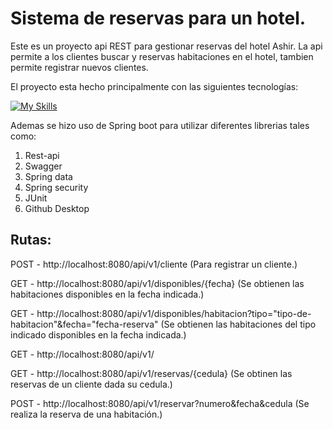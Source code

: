 # Sistema de reservas para un hotel.

Este es un proyecto api REST para gestionar reservas del hotel Ashir. 
La api permite a los clientes buscar y reservas habitaciones en el hotel, tambien permite registrar nuevos clientes.

El proyecto esta hecho principalmente con las siguientes tecnologías: 

[![My Skills](https://skills.thijs.gg/icons?i=java,mysql,git)](https://skills.thijs.gg)

Ademas se hizo uso de Spring boot para utilizar diferentes librerias tales como:

<ol>
	<li>Rest-api</li>
	<li>Swagger</li>
	<li>Spring data</li>
	<li>Spring security</li>
	<li>JUnit</li>
	<li>Github Desktop</li>
</ol>

## Rutas: 

POST - http://localhost:8080/api/v1/cliente  (Para registrar un cliente.)

GET -  http://localhost:8080/api/v1/disponibles/{fecha} (Se obtienen las habitaciones disponibles en la fecha indicada.)

GET -  http://localhost:8080/api/v1/disponibles/habitacion?tipo="tipo-de-habitacion"&fecha="fecha-reserva" (Se obtienen las habitaciones del tipo indicado disponibles en la fecha indicada.)

GET -  http://localhost:8080/api/v1/
 
GET -  http://localhost:8080/api/v1/reservas/{cedula} (Se obtinen las reservas de un cliente dada su cedula.)

POST -  http://localhost:8080/api/v1/reservar?numero&fecha&cedula  (Se realiza la reserva de una habitación.)

